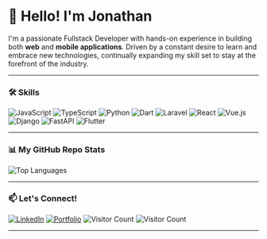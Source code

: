 # 👋 Hello! I'm Jonathan

I'm a passionate Fullstack Developer with hands-on experience in building both **web** and **mobile applications**. Driven by a constant desire to learn and embrace new technologies, continually expanding my skill set to stay at the forefront of the industry.

---

### 🛠️ Skills
<p align="left">
  <img src="https://img.shields.io/badge/JavaScript-F7DF1E?style=for-the-badge&logo=javascript&logoColor=black" alt="JavaScript" />
  <img src="https://img.shields.io/badge/TypeScript-007ACC?style=for-the-badge&logo=typescript&logoColor=white" alt="TypeScript" />
  <img src="https://img.shields.io/badge/Python-3776AB?style=for-the-badge&logo=python&logoColor=white" alt="Python" />
  <img src="https://img.shields.io/badge/Dart-0175C2?style=for-the-badge&logo=dart&logoColor=white" alt="Dart" />
  <img src="https://img.shields.io/badge/Laravel-FF2D20?style=for-the-badge&logo=laravel&logoColor=white" alt="Laravel" />
  <img src="https://img.shields.io/badge/React-61DAFB?style=for-the-badge&logo=react&logoColor=black" alt="React" />
  <img src="https://img.shields.io/badge/Vue.js-4FC08D?style=for-the-badge&logo=vue-dot-js&logoColor=white" alt="Vue.js" />
  <img src="https://img.shields.io/badge/Django-092E20?style=for-the-badge&logo=django&logoColor=white" alt="Django" />
  <img src="https://img.shields.io/badge/FastAPI-009688?style=for-the-badge&logo=fastapi&logoColor=white" alt="FastAPI" />  
  <img src="https://img.shields.io/badge/Flutter-02569B?style=for-the-badge&logo=flutter&logoColor=white" alt="Flutter" />
</p>

---

### 📊 My GitHub Repo Stats
![Top Languages](https://github-readme-stats.vercel.app/api/top-langs/?username=JaceJS&layout=compact&theme=radical)

---

### 📫 Let's Connect!
[![LinkedIn](https://img.shields.io/badge/LinkedIn-Connect-blue?logo=linkedin)](https://www.linkedin.com/in/jonathansalendah)
[![Portfolio](https://img.shields.io/badge/Portfolio-Visit-lightgrey)](https://jonathan-salendah.vercel.app/)
![Visitor Count](https://hits.dwyl.com/JaceJS/JaceJS.svg)
![Visitor Count](https://visitor-badge.laobi.icu/badge?page_id=JaceJS.JaceJS)

---


